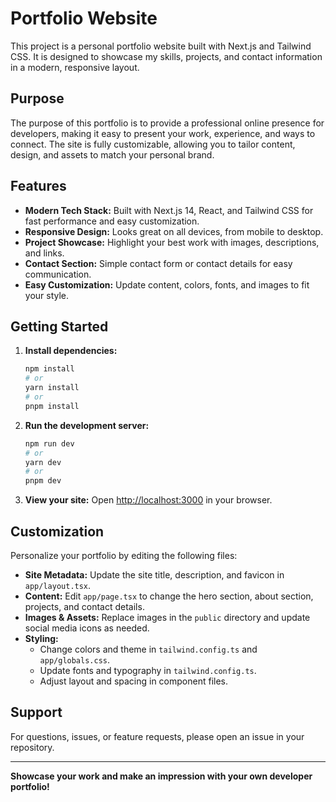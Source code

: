 
# Portfolio Website

This project is a personal portfolio website built with Next.js and Tailwind CSS. It is designed to showcase my skills, projects, and contact information in a modern, responsive layout.

## Purpose

The purpose of this portfolio is to provide a professional online presence for developers, making it easy to present your work, experience, and ways to connect. The site is fully customizable, allowing you to tailor content, design, and assets to match your personal brand.

## Features

- **Modern Tech Stack:** Built with Next.js 14, React, and Tailwind CSS for fast performance and easy customization.
- **Responsive Design:** Looks great on all devices, from mobile to desktop.
- **Project Showcase:** Highlight your best work with images, descriptions, and links.
- **Contact Section:** Simple contact form or contact details for easy communication.
- **Easy Customization:** Update content, colors, fonts, and images to fit your style.

## Getting Started

1. **Install dependencies:**
   ```bash
   npm install
   # or
   yarn install
   # or
   pnpm install
   ```

2. **Run the development server:**
   ```bash
   npm run dev
   # or
   yarn dev
   # or
   pnpm dev
   ```

3. **View your site:**
   Open [http://localhost:3000](http://localhost:3000) in your browser.


## Customization

Personalize your portfolio by editing the following files:

- **Site Metadata:** Update the site title, description, and favicon in `app/layout.tsx`.
- **Content:** Edit `app/page.tsx` to change the hero section, about section, projects, and contact details.
- **Images & Assets:** Replace images in the `public` directory and update social media icons as needed.
- **Styling:**
  - Change colors and theme in `tailwind.config.ts` and `app/globals.css`.
  - Update fonts and typography in `tailwind.config.ts`.
  - Adjust layout and spacing in component files.


## Support

For questions, issues, or feature requests, please open an issue in your repository.

---

**Showcase your work and make an impression with your own developer portfolio!**
